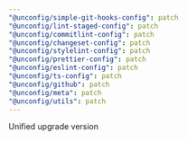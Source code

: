 ```yaml
---
"@unconfig/simple-git-hooks-config": patch
"@unconfig/lint-staged-config": patch
"@unconfig/commitlint-config": patch
"@unconfig/changeset-config": patch
"@unconfig/stylelint-config": patch
"@unconfig/prettier-config": patch
"@unconfig/eslint-config": patch
"@unconfig/ts-config": patch
"@unconfig/github": patch
"@unconfig/meta": patch
"@unconfig/utils": patch
---
```


Unified upgrade version
  